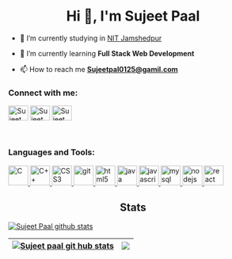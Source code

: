 <h1 align="center">Hi 👋, I'm Sujeet Paal</h1>
<!-- <h3 align="center">A passionate web developer from India</h3> -->

- 🔭 I’m currently studying in [NIT Jamshedpur](https://www.nitjsr.ac.in/)

- 🌱 I’m currently learning **Full Stack Web Development**

- 📫 How to reach me **Sujeetpal0125@gamil.com**

<h3 align="left">Connect with me:</h3>
<p align="left">
<a href="https://www.instagram.com/the_silent_night_lion/?next=%2F" target="blank"><img align="center" src="https://img.freepik.com/free-vector/instagram-icon_1057-2227.jpg?w=740&t=st=1686722104~exp=1686722704~hmac=f8cd5272a703d65819d6d4498f7c180042265ac1ec0016a8bc0c95acb672a68c" alt="Sujeet paal" height="30" width="40" /></a>
<a href="https://www.linkedin.com/in/sujeet-kumar-pal-979b9b222/" target="blank"><img align="center" src="https://upload.wikimedia.org/wikipedia/commons/c/ca/LinkedIn_logo_initials.png" alt="Sujeet Paal" height="30" width="40" /></a>
<a href="https://leetcode.com/Arya_2000_Pal/" target="blank"><img align="center" src="https://www.google.com/url?sa=i&url=https%3A%2F%2Ficonscout.com%2Ficon%2Fleetcode-3521542&psig=AOvVaw1ZdJCr3nj5fs7eiwWDbxjw&ust=1686810364307000&source=images&cd=vfe&ved=0CBEQjRxqFwoTCNi8_bqQwv8CFQAAAAAdAAAAABAE" alt="Sujeet Paal" height="30" width="40" /></a>

</p>

<br>

<h3 align="left">Languages and Tools:</h3>
<p align="left"> <a href="https://www.cprogramming.com/" target="_blank" rel="noreferrer"> <img src="https://www.google.com/url?sa=i&url=https%3A%2F%2Fcommons.wikimedia.org%2Fwiki%2FFile%3AC_Programming_Language.svg&psig=AOvVaw1_L9GNt0i-APLAXK85tCI5&ust=1686810466724000&source=images&cd=vfe&ved=0CBEQjRxqFwoTCOjA6OWQwv8CFQAAAAAdAAAAABAE" alt="C" width="40" height="40"/> </a> <a href="https://www.javatpoint.com/cpp-tutorial" target="_blank" rel="noreferrer"> <img src="https://www.google.com/url?sa=i&url=https%3A%2F%2Fwww.nicepng.com%2Fourpic%2Fu2y3w7a9i1o0r5r5_c-logo-c-programming-language-logo%2F&psig=AOvVaw1_L9GNt0i-APLAXK85tCI5&ust=1686810466724000&source=images&cd=vfe&ved=0CBEQjRxqFwoTCOjA6OWQwv8CFQAAAAAdAAAAABAI" alt="C++" width="40" height="40"/> </a> <a href="https://www.w3schools.com/css/" target="_blank" rel="noreferrer"> <img src="https://www.google.com/url?sa=i&url=https%3A%2F%2Fwww.freepik.com%2Ffree-photos-vectors%2Fcss-logo&psig=AOvVaw0VHmPLCc56gxeG_Ag4qZcD&ust=1686810589273000&source=images&cd=vfe&ved=0CBEQjRxqFwoTCNDi1aCRwv8CFQAAAAAdAAAAABAE" alt="CSS3" width="40" height="40"/> </a> <a href="https://git-scm.com/" target="_blank" rel="noreferrer"> <img src="https://www.google.com/url?sa=i&url=https%3A%2F%2Fnukeviet.edu.vn%2FChia-se-kien-thuc-web%2FGit-la-gi-Tai-sao-su-dung-Git-16.html&psig=AOvVaw0h1-0YRgWiY8R0cXTJcGTg&ust=1686810661260000&source=images&cd=vfe&ved=0CBEQjRxqFwoTCIDLwsORwv8CFQAAAAAdAAAAABAJ" alt="git" width="40" height="40"/> </a> <a href="https://www.w3.org/html/" target="_blank" rel="noreferrer"> <img src="https://www.google.com/url?sa=i&url=https%3A%2F%2Fcommons.wikimedia.org%2Fwiki%2FFile%3AHTML5_logo_and_wordmark.svg&psig=AOvVaw1hAhfsDACFSdWf7-yWgO3t&ust=1686810709726000&source=images&cd=vfe&ved=0CBEQjRxqFwoTCMjJxtuRwv8CFQAAAAAdAAAAABAE" alt="html5" width="40" height="40"/> </a> <a href="https://www.java.com" target="_blank" rel="noreferrer"> <img src="https://logowik.com/content/uploads/images/731_java.jpg" alt="java" width="40" height="40"/> </a> <a href="https://developer.mozilla.org/en-US/docs/Web/JavaScript" target="_blank" rel="noreferrer"> <img src="https://www.freepnglogos.com/uploads/javascript-png/javascript-logo-transparent-logo-javascript-images-3.png" alt="javascript" width="40" height="40"/>  <a href="https://www.mysql.com/" target="_blank" rel="noreferrer"> <img src="https://raw.githubusercontent.com/devicons/devicon/master/icons/mysql/mysql-original-wordmark.svg" alt="mysql" width="40" height="40"/> </a> <a href="https://nodejs.org" target="_blank" rel="noreferrer"> <img src="https://raw.githubusercontent.com/devicons/devicon/master/icons/nodejs/nodejs-original-wordmark.svg" alt="nodejs" width="40" height="40"/> </a> <a href="https://reactjs.org/" target="_blank" rel="noreferrer"> <img src="https://raw.githubusercontent.com/devicons/devicon/master/icons/react/react-original-wordmark.svg" alt="react" width="40" height="40"/> </a> </p>


<!-- --------------------------------------------------------------------------------------------------------------------------------------- -->


<h2 align="center">Stats</h2>

<a href="https://github.com/Sujeetpaal21"><img align="center" src="https://streak-stats.demolab.com/?user=Sujeetpaal21&theme=highcontrast" alt="Sujeet Paal github stats" /></a>

| <a href="https://github.com/Sujeetpaal21"><img align="center" src="https://github-readme-stats.vercel.app/api?username=Sujeetpaal21&count_private=true&theme=vision-friendly-dark&show_icons=true" alt="Sujeet paal git hub stats" /></a> | <a href="https://github.com/Sujeetpaal21"><img align="center" src="https://github-readme-stats.vercel.app/api/top-langs/?username=Sujeetpaal21&layout=compact&theme=vision-friendly-dark" /></a> |
| ------------- | ------------- |
